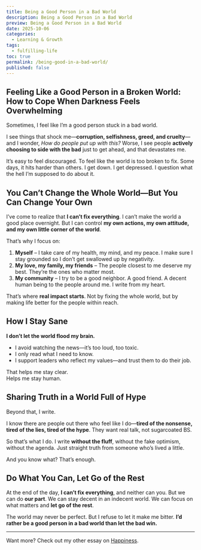 ```yaml
---
title: Being a Good Person in a Bad World
description: Being a Good Person in a Bad World
preview: Being a Good Person in a Bad World
date: 2025-10-06
categories:
  - Learning & Growth
tags:
  - fulfilling-life
toc: true
permalink: /being-good-in-a-bad-world/
published: false
---
```

## Feeling Like a Good Person in a Broken World: How to Cope When Darkness Feels Overwhelming

Sometimes, I feel like I’m a good person stuck in a bad world.  

I see things that shock me—**corruption, selfishness, greed, and cruelty**—and I wonder, *How do people put up with this?* Worse, I see people **actively choosing to side with the bad** just to get ahead, and that devastates me.  

It’s easy to feel discouraged. To feel like the world is too broken to fix. Some days, it hits harder than others. I get down. I get depressed. I question what the hell I’m supposed to do about it.  

## You Can’t Change the Whole World—But You Can Change Your Own  

I’ve come to realize that **I can’t fix everything**. I can’t make the world a good place overnight. But I can control **my own actions, my own attitude, and my own little corner of the world**.  

That’s why I focus on:  

1. **Myself** – I take care of my health, my mind, and my peace. I make sure I stay grounded so I don’t get swallowed up by negativity.
2. **My love, my family, my friends** – The people closest to me deserve my best. They’re the ones who matter most.  
3. **My community** – I try to be a good neighbor. A good friend. A decent human being to the people around me.  I write from my heart.

That’s where **real impact starts**. Not by fixing the whole world, but by making life better for the people within reach.  

## How I Stay Sane

**I don’t let the world flood my brain.**

- I avoid watching the news—it’s too loud, too toxic.
- I only read what I need to know.
- I support leaders who reflect my values—and trust them to do their job.

That helps me stay clear.  
Helps me stay human.

## Sharing Truth in a World Full of Hype

Beyond that, I write.  

I know there are people out there who feel like I do—**tired of the nonsense, tired of the lies, tired of the hype**. They want real talk, not sugarcoated BS.  

So that’s what I do. I write **without the fluff**, without the fake optimism, without the agenda. Just straight truth from someone who’s lived a little.  

And you know what? That’s enough.  

## Do What You Can, Let Go of the Rest

At the end of the day, **I can’t fix everything**, and neither can you. But we can do **our part**. We can stay decent in an indecent world. We can focus on what matters and **let go of the rest**.  

The world may never be perfect. But I refuse to let it make me bitter. **I’d rather be a good person in a bad world than let the bad win.**

---
Want more? Check out my other essay on [Happiness](/happiness/).